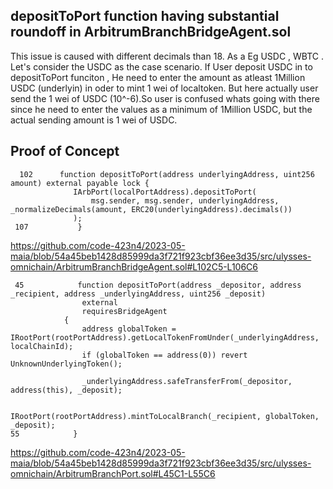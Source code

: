 ## depositToPort function having substantial roundoff in ArbitrumBranchBridgeAgent.sol 
This issue is caused with different decimals than 18. As a Eg USDC , WBTC . Let's consider the USDC as the case scenario. If User
deposit USDC in to depositToPort funciton , He need to enter the amount as atleast 1Million USDC (underlyin) in oder to mint 1 wei of
localtoken.  But here actually user send the 1 wei of USDC (10^-6).So user is confused whats going with there since he need to enter
the values as a minimum of 1Million USDC, but the actual sending amount is 1 wei of USDC. 

## Proof of Concept

      102      function depositToPort(address underlyingAddress, uint256 amount) external payable lock {
                  IArbPort(localPortAddress).depositToPort(
                      msg.sender, msg.sender, underlyingAddress, _normalizeDecimals(amount, ERC20(underlyingAddress).decimals())
                  );
     107           }

https://github.com/code-423n4/2023-05-maia/blob/54a45beb1428d85999da3f721f923cbf36ee3d35/src/ulysses-omnichain/ArbitrumBranchBridgeAgent.sol#L102C5-L106C6


     45            function depositToPort(address _depositor, address _recipient, address _underlyingAddress, uint256 _deposit)
                    external
                    requiresBridgeAgent
                {
                    address globalToken = IRootPort(rootPortAddress).getLocalTokenFromUnder(_underlyingAddress, localChainId);
                    if (globalToken == address(0)) revert UnknownUnderlyingToken();
            
                    _underlyingAddress.safeTransferFrom(_depositor, address(this), _deposit);
            
                    IRootPort(rootPortAddress).mintToLocalBranch(_recipient, globalToken, _deposit);
    55            }      

https://github.com/code-423n4/2023-05-maia/blob/54a45beb1428d85999da3f721f923cbf36ee3d35/src/ulysses-omnichain/ArbitrumBranchPort.sol#L45C1-L55C6



     






